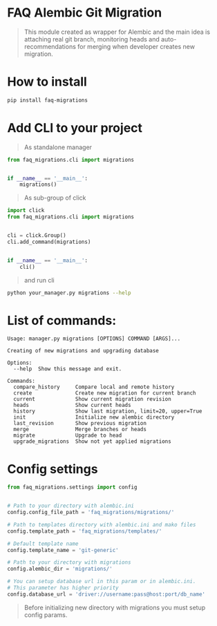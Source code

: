 # FAQ Alembic Git Migration

> This module created as wrapper for Alembic and the main idea is 
> attaching real git branch, monitoring heads and auto-recommendations 
> for merging when developer creates new migration.

# How to install
```bash
pip install faq-migrations
```

# Add CLI to your project
> As standalone manager

```python
from faq_migrations.cli import migrations


if __name__ == '__main__':
    migrations()
```

> As sub-group of click
```python
import click
from faq_migrations.cli import migrations


cli = click.Group()
cli.add_command(migrations)


if __name__ == '__main__':
    cli()
```

> and run cli

```bash
python your_manager.py migrations --help
```

# List of commands:
```
Usage: manager.py migrations [OPTIONS] COMMAND [ARGS]...

Creating of new migrations and upgrading database

Options:
  --help  Show this message and exit.

Commands:
  compare_history     Compare local and remote history
  create              Create new migration for current branch
  current             Show current migration revision
  heads               Show current heads
  history             Show last migration, limit=20, upper=True
  init                Initialize new alembic directory
  last_revision       Show previous migration
  merge               Merge branches or heads
  migrate             Upgrade to head
  upgrade_migrations  Show not yet applied migrations
```

# Config settings
```python
from faq_migrations.settings import config


# Path to your directory with alembic.ini
config.config_file_path = 'faq_migrations/migrations/' 

# Path to templates directory with alembic.ini and mako files
config.template_path = 'faq_migrations/templates/'

# Default template name
config.template_name = 'git-generic'

# Path to your directory with migrations
config.alembic_dir = 'migrations/'

# You can setup database url in this param or in alembic.ini.
# This parameter has higher priority
config.database_url = 'driver://username:pass@host:port/db_name'
```
> Before initializing new directory with migrations you must setup config 
> params.
